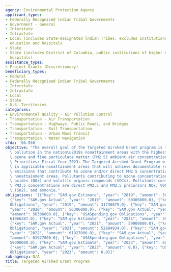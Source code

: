 ```yaml
---
agency: Environmental Protection Agency
applicant_types:
- Federally Recognized lndian Tribal Governments
- Government - General
- Interstate
- Intrastate
- Local (includes State-designated lndian Tribes, excludes institutions of higher
  education and hospitals
- State
- State (includes District of Columbia, public institutions of higher education and
  hospitals)
assistance_types:
- Project Grants (Discretionary)
beneficiary_types:
- Federal
- Federally Recognized Indian Tribal Governments
- Interstate
- Intrastate
- Local
- State
- U.S. Territories
categories:
- Environmental Quality - Air Pollution Control
- Transportation - Air Transportation
- Transportation - Highways, Public Roads, and Bridges
- Transportation - Rail Transportation
- Transportation - Urban Mass Transit
- Transportation - Water Navigation
cfda: '66.956'
objective: "The overall goal of the Targeted Airshed Grant program is to reduce air\
  \ pollution in the nation\u2019s nonattainment areas with the highest levels of\
  \ ozone and fine particulate matter (PM2.5) ambient air concentrations.\n\nFunding\
  \ Priorities: Fiscal Year 2023: The Targeted Airshed Grant Program will fund activities\
  \ in applicable nonattainment areas that will achieve documentable reductions of\
  \ emissions that contribute to ozone and/or direct PM2.5 concentrations in the applicable\
  \ nonattainment areas. Pollutants contributing to ozone concentrations are nitrous\
  \ oxides (NOx) and volatile organic compounds (VOCs). Pollutants contributing to\
  \ PM2.5 concentrations are direct PM2.5 and PM2.5 precursors NOx, VOCs, sulfur dioxide\
  \ (SO2), and ammonia."
obligations: '[{"key": "SAM.gov Estimate", "year": "2019", "amount": 50306000.0},
  {"key": "SAM.gov Actual", "year": "2019", "amount": 50306000.0}, {"key": "USASpending.gov
  Obligations", "year": "2019", "amount": 31736679.0}, {"key": "SAM.gov Estimate",
  "year": "2020", "amount": 56306000.0}, {"key": "SAM.gov Actual", "year": "2020",
  "amount": 56306000.0}, {"key": "USASpending.gov Obligations", "year": "2020", "amount":
  61066387.0}, {"key": "SAM.gov Estimate", "year": "2021", "amount": 59000000.0},
  {"key": "SAM.gov Actual", "year": "2021", "amount": 59000000.0}, {"key": "USASpending.gov
  Obligations", "year": "2021", "amount": 52894934.0}, {"key": "SAM.gov Estimate",
  "year": "2022", "amount": 61927000.0}, {"key": "SAM.gov Actual", "year": "2022",
  "amount": 61927000.0}, {"key": "USASpending.gov Obligations", "year": "2022", "amount":
  59000000.0}, {"key": "SAM.gov Estimate", "year": "2023", "amount": 69927000.0},
  {"key": "SAM.gov Actual", "year": "2023", "amount": 0.0}, {"key": "USASpending.gov
  Obligations", "year": "2023", "amount": 0.0}]'
sub-agency: N/A
title: Targeted Airshed Grant Program
---
```

